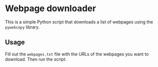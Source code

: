 # Webpage downloader

This is a simple Python script that downloads a list of webpages using the `pywebcopy` library.

## Usage

Fill out the `webpages.txt` file with the URLs of the webpages you want to download. Then run the script.

